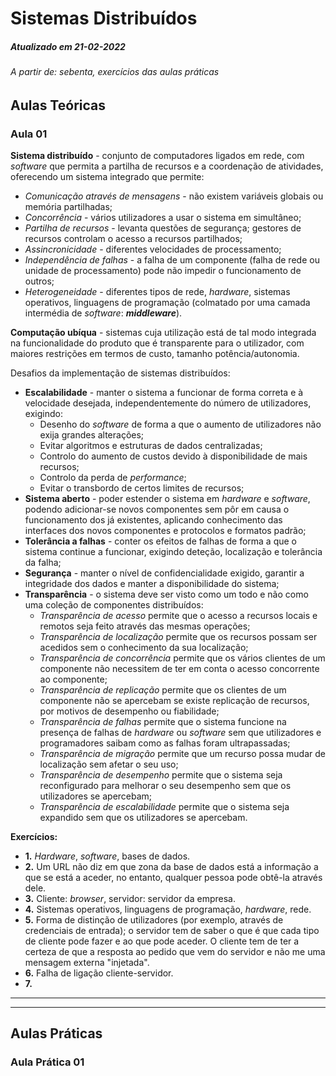 # Sistemas Distribuídos

##### Atualizado em 21-02-2022
###### A partir de: sebenta, exercícios das aulas práticas

## Aulas Teóricas

### Aula 01

**Sistema distribuído** - conjunto de computadores ligados em rede, com *software* que permita a partilha de recursos e a coordenação de atividades, oferecendo um sistema integrado que permite:
* *Comunicação através de mensagens* - não existem variáveis globais ou memória partilhadas;
* *Concorrência* - vários utilizadores a usar o sistema em simultâneo;
* *Partilha de recursos* - levanta questões de segurança; gestores de recursos controlam o acesso a recursos partilhados;
* *Assincronicidade* - diferentes velocidades de processamento;
* *Independência de falhas* - a falha de um componente (falha de rede ou unidade de processamento) pode não impedir o funcionamento de outros;
* *Heterogeneidade* - diferentes tipos de rede, *hardware*, sistemas operativos, linguagens de programação (colmatado por uma camada intermédia de *software*: ***middleware***).

**Computação ubíqua** - sistemas cuja utilização está de tal modo integrada na funcionalidade do produto que é transparente para o utilizador, com maiores restrições em termos de custo, tamanho potência/autonomia.

Desafios da implementação de sistemas distribuídos:
* **Escalabilidade** - manter o sistema a funcionar de forma correta e à velocidade desejada, independentemente do número de utilizadores, exigindo:
  * Desenho do *software* de forma a que o aumento de utilizadores não exija grandes alterações;
  * Evitar algoritmos e estruturas de dados centralizadas;
  * Controlo do aumento de custos devido à disponibilidade de mais recursos;
  * Controlo da perda de *performance*;
  * Evitar o transbordo de certos limites de recursos;
* **Sistema aberto** - poder estender o sistema em *hardware* e *software*, podendo adicionar-se novos componentes sem pôr em causa o funcionamento dos já existentes, aplicando conhecimento das interfaces dos novos componentes e protocolos e formatos padrão;
* **Tolerância a falhas** - conter os efeitos de falhas de forma a que o sistema continue a funcionar, exigindo deteção, localização e tolerância da falha;
* **Segurança** - manter o nível de confidencialidade exigido, garantir a integridade dos dados e manter a disponibilidade do sistema;
* **Transparência** - o sistema deve ser visto como um todo e não como uma coleção de componentes distribuídos:
  * *Transparência de acesso* permite que o acesso a recursos locais e remotos seja feito através das mesmas operações;
  * *Transparência de localização* permite que os recursos possam ser acedidos sem o conhecimento da sua localização;
  * *Transparência de concorrência* permite que os vários clientes de um componente não necessitem de ter em conta o acesso concorrente ao componente;
  * *Transparência de replicação* permite que os clientes de um componente não se apercebam se existe replicação de recursos, por motivos de desempenho ou fiabilidade;
  * *Transparência de falhas* permite que o sistema funcione na presença de falhas de *hardware* ou *software* sem que utilizadores e programadores saibam como as falhas foram ultrapassadas;
  * *Transparência de migração* permite que um recurso possa mudar de localização sem afetar o seu uso;
  * *Transparência de desempenho* permite que o sistema seja reconfigurado para melhorar o seu desempenho sem que os utilizadores se apercebam;
  * *Transparência de escalabilidade* permite que o sistema seja expandido sem que os utilizadores se apercebam.

**Exercícios:**
* **1.** *Hardware*, *software*, bases de dados.
* **2.** Um URL não diz em que zona da base de dados está a informação a que se está a aceder, no entanto, qualquer pessoa pode obtê-la através dele.
* **3.** Cliente: *browser*, servidor: servidor da empresa.
* **4.** Sistemas operativos, linguagens de programação, *hardware*, rede.
* **5.** Forma de distinção de utilizadores (por exemplo, através de credenciais de entrada); o servidor tem de saber o que é que cada tipo de cliente pode fazer e ao que pode aceder. O cliente tem de ter a certeza de que a resposta ao pedido que vem do servidor e não me uma mensagem externa "injetada". 
* **6.** Falha de ligação cliente-servidor.
* **7.** 

---
---

## Aulas Práticas

### Aula Prática 01